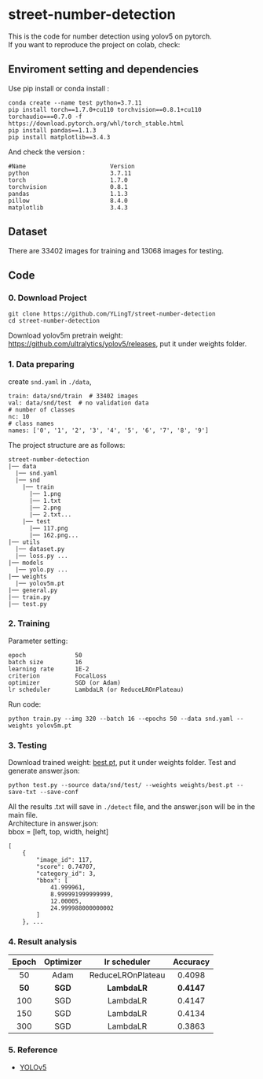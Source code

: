 # street-number-detection

This is the code for number detection using yolov5 on pytorch.  
If you want to reproduce the project on colab, check: 

## Enviroment setting and dependencies 
Use pip install or conda install :
```
conda create --name test python=3.7.11
pip install torch==1.7.0+cu110 torchvision==0.8.1+cu110 torchaudio===0.7.0 -f https://download.pytorch.org/whl/torch_stable.html
pip install pandas==1.1.3
pip install matplotlib==3.4.3
```
And check the version :
```
#Name                        Version
python                       3.7.11
torch                        1.7.0
torchvision                  0.8.1
pandas                       1.1.3
pillow                       8.4.0
matplotlib                   3.4.3
```

## Dataset 
There are 33402 images for training and 13068 images for testing.

## Code 
### 0. Download Project
```
git clone https://github.com/YLingT/street-number-detection
cd street-number-detection
```
Download yolov5m pretrain weight: https://github.com/ultralytics/yolov5/releases, put it under weights folder.  

### 1.  Data preparing
create `snd.yaml` in `./data`, 
```
train: data/snd/train  # 33402 images
val: data/snd/test  # no validation data
# number of classes
nc: 10
# class names
names: ['0', '1', '2', '3', '4', '5', '6', '7', '8', '9']
```
The project structure are as follows:
```
street-number-detection
|── data
  |── snd.yaml
  |── snd
    |── train
      |── 1.png
      |── 1.txt
      |── 2.png
      |── 2.txt...
    |── test
      |── 117.png
      |── 162.png...
|── utils
  |── dataset.py
  |── loss.py ...
|── models
  |── yolo.py ...
|── weights
  |── yolov5m.pt
|── general.py
|── train.py
|── test.py
```
### 2.  Training
Parameter setting:
```
epoch              50
batch size         16
learning rate      1E-2
criterion          FocalLoss
optimizer          SGD (or Adam)
lr scheduler       LambdaLR (or ReduceLROnPlateau)
```
Run code:
```
python train.py --img 320 --batch 16 --epochs 50 --data snd.yaml --weights yolov5m.pt
```
### 3.  Testing
Download trained weight: [best.pt](https://drive.google.com/file/d/1i37Mwq-kN-Go5ZHNehQwmuXf62QYvOii/view?usp=sharing), put it under weights folder.
Test and generate answer.json:
```
python test.py --source data/snd/test/ --weights weights/best.pt --save-txt --save-conf
```
All the results .txt will save in `./detect` file, and the answer.json will be in the main file.  
Architecture in answer.json:  
bbox = [left, top, width, height]
```
[
    {
        "image_id": 117,
        "score": 0.74707,
        "category_id": 3,
        "bbox": [
            41.999961,
            8.999991999999999,
            12.00005,
            24.999988000000002
        ]
    }, ...
```

### 4.  Result analysis
|   Epoch  |  Optimizer  |  lr scheduler|   Accuracy   |
|   :---:  |    :---:    |     :---:    |    :---:     |
|     50   |     Adam    |  ReduceLROnPlateau    |    0.4098    |
|     **50**   |     **SGD**     |  **LambdaLR**    |    **0.4147**    |
|     100  |     SGD     |  LambdaLR    |    0.4147    |
|     150  |     SGD     |  LambdaLR    |    0.4134    |
|     300  |     SGD     |  LambdaLR    |    0.3863    |

### 5. Reference
- [YOLOv5](https://github.com/ultralytics/yolov5)

